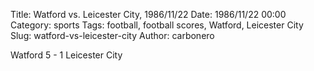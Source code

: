 Title: Watford vs. Leicester City, 1986/11/22
Date: 1986/11/22 00:00
Category: sports
Tags: football, football scores, Watford, Leicester City
Slug: watford-vs-leicester-city
Author: carbonero


Watford 5 - 1 Leicester City
